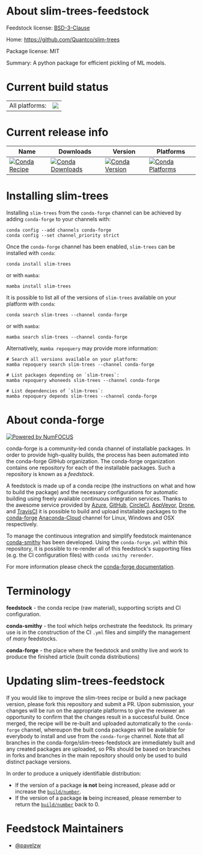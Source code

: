 About slim-trees-feedstock
==========================

Feedstock license: [BSD-3-Clause](https://github.com/conda-forge/slim-trees-feedstock/blob/main/LICENSE.txt)

Home: https://github.com/Quantco/slim-trees

Package license: MIT

Summary: A python package for efficient pickling of ML models.

Current build status
====================


<table><tr><td>All platforms:</td>
    <td>
      <a href="https://dev.azure.com/conda-forge/feedstock-builds/_build/latest?definitionId=18992&branchName=main">
        <img src="https://dev.azure.com/conda-forge/feedstock-builds/_apis/build/status/slim-trees-feedstock?branchName=main">
      </a>
    </td>
  </tr>
</table>

Current release info
====================

| Name | Downloads | Version | Platforms |
| --- | --- | --- | --- |
| [![Conda Recipe](https://img.shields.io/badge/recipe-slim--trees-green.svg)](https://anaconda.org/conda-forge/slim-trees) | [![Conda Downloads](https://img.shields.io/conda/dn/conda-forge/slim-trees.svg)](https://anaconda.org/conda-forge/slim-trees) | [![Conda Version](https://img.shields.io/conda/vn/conda-forge/slim-trees.svg)](https://anaconda.org/conda-forge/slim-trees) | [![Conda Platforms](https://img.shields.io/conda/pn/conda-forge/slim-trees.svg)](https://anaconda.org/conda-forge/slim-trees) |

Installing slim-trees
=====================

Installing `slim-trees` from the `conda-forge` channel can be achieved by adding `conda-forge` to your channels with:

```
conda config --add channels conda-forge
conda config --set channel_priority strict
```

Once the `conda-forge` channel has been enabled, `slim-trees` can be installed with `conda`:

```
conda install slim-trees
```

or with `mamba`:

```
mamba install slim-trees
```

It is possible to list all of the versions of `slim-trees` available on your platform with `conda`:

```
conda search slim-trees --channel conda-forge
```

or with `mamba`:

```
mamba search slim-trees --channel conda-forge
```

Alternatively, `mamba repoquery` may provide more information:

```
# Search all versions available on your platform:
mamba repoquery search slim-trees --channel conda-forge

# List packages depending on `slim-trees`:
mamba repoquery whoneeds slim-trees --channel conda-forge

# List dependencies of `slim-trees`:
mamba repoquery depends slim-trees --channel conda-forge
```


About conda-forge
=================

[![Powered by
NumFOCUS](https://img.shields.io/badge/powered%20by-NumFOCUS-orange.svg?style=flat&colorA=E1523D&colorB=007D8A)](https://numfocus.org)

conda-forge is a community-led conda channel of installable packages.
In order to provide high-quality builds, the process has been automated into the
conda-forge GitHub organization. The conda-forge organization contains one repository
for each of the installable packages. Such a repository is known as a *feedstock*.

A feedstock is made up of a conda recipe (the instructions on what and how to build
the package) and the necessary configurations for automatic building using freely
available continuous integration services. Thanks to the awesome service provided by
[Azure](https://azure.microsoft.com/en-us/services/devops/), [GitHub](https://github.com/),
[CircleCI](https://circleci.com/), [AppVeyor](https://www.appveyor.com/),
[Drone](https://cloud.drone.io/welcome), and [TravisCI](https://travis-ci.com/)
it is possible to build and upload installable packages to the
[conda-forge](https://anaconda.org/conda-forge) [Anaconda-Cloud](https://anaconda.org/)
channel for Linux, Windows and OSX respectively.

To manage the continuous integration and simplify feedstock maintenance
[conda-smithy](https://github.com/conda-forge/conda-smithy) has been developed.
Using the ``conda-forge.yml`` within this repository, it is possible to re-render all of
this feedstock's supporting files (e.g. the CI configuration files) with ``conda smithy rerender``.

For more information please check the [conda-forge documentation](https://conda-forge.org/docs/).

Terminology
===========

**feedstock** - the conda recipe (raw material), supporting scripts and CI configuration.

**conda-smithy** - the tool which helps orchestrate the feedstock.
                   Its primary use is in the construction of the CI ``.yml`` files
                   and simplify the management of *many* feedstocks.

**conda-forge** - the place where the feedstock and smithy live and work to
                  produce the finished article (built conda distributions)


Updating slim-trees-feedstock
=============================

If you would like to improve the slim-trees recipe or build a new
package version, please fork this repository and submit a PR. Upon submission,
your changes will be run on the appropriate platforms to give the reviewer an
opportunity to confirm that the changes result in a successful build. Once
merged, the recipe will be re-built and uploaded automatically to the
`conda-forge` channel, whereupon the built conda packages will be available for
everybody to install and use from the `conda-forge` channel.
Note that all branches in the conda-forge/slim-trees-feedstock are
immediately built and any created packages are uploaded, so PRs should be based
on branches in forks and branches in the main repository should only be used to
build distinct package versions.

In order to produce a uniquely identifiable distribution:
 * If the version of a package **is not** being increased, please add or increase
   the [``build/number``](https://docs.conda.io/projects/conda-build/en/latest/resources/define-metadata.html#build-number-and-string).
 * If the version of a package **is** being increased, please remember to return
   the [``build/number``](https://docs.conda.io/projects/conda-build/en/latest/resources/define-metadata.html#build-number-and-string)
   back to 0.

Feedstock Maintainers
=====================

* [@pavelzw](https://github.com/pavelzw/)

